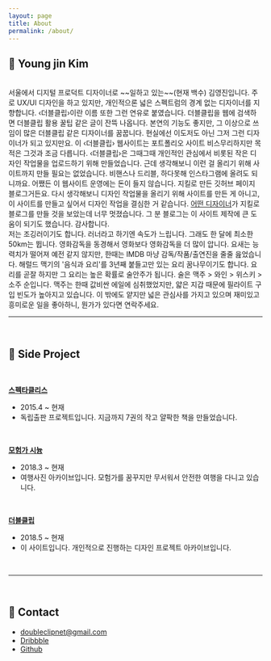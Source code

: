 ```yaml
---
layout: page
title: About
permalink: /about/
---
```


## 🍺 Young jin Kim

<br>
서울에서 디지털 프로덕트 디자이너로 ~~일하고 있는~~(현재 백수) 김영진입니다. 주로 UX/UI 디자인을 하고 있지만, 개인적으론 넓은 스펙트럼의 경계 없는 디자이너를 지향합니다. ‹더블클립›이란 이름 또한 그런 연유로 붙였습니다. 더블클립을 웹에 검색하면 더블클립 활용 꿀팁 같은 글이 잔뜩 나옵니다. 본연의 기능도 좋지만, 그 이상으로 쓰임이 많은 더블클립 같은 디자이너를 꿈꿉니다. 현실에선 이도저도 아닌 그저 그런 디자이너가 되고 있지만요. 이 ‹더블클립› 웹사이트는 포트폴리오 사이트 비스무리하지만 목적은 그것과 조금 다릅니다.  ‹더블클립›은 그때그때 개인적인 관심에서 비롯된 작은 디자인 작업물을 업로드하기 위해 만들었습니다. 근데 생각해보니 이런 걸 올리기 위해 사이트까지 만들 필요는 없었습니다. 비핸스나 드리블, 하다못해 인스타그램에 올려도 되니까요. 어쨌든 이 웹사이트 운영에는 돈이 들지 않습니다. 지킬로 만든 깃허브 페이지 블로그거든요. 다시 생각해보니 디자인 작업물을 올리기 위해 사이트를 만든 게 아니고, 이 사이트를 만들고 싶어서 디자인 작업을 결심한 거 같습니다. <a href= "http://jihyeleee.com" target="_blank">어떤 디자이너</a>가 지킬로 블로그를 만들 것을 보았는데 너무 멋졌습니다. 그 분 블로그는 이 사이트 제작에 큰 도움이 되기도 했습니다. 감사합니다.<br>
  저는 조깅러이기도 합니다. 러너라고 하기엔 속도가 느립니다. 그래도 한 달에 최소한 50km는 뜁니다. 영화감독을 동경해서 영화보다 영화감독을 더 많이 압니다. 요새는 능력치가 떨어져 예전 같지 않지만, 한때는 IMDB 마냥 감독/작품/출연진을 줄줄 읊었습니다. 해럴드 맥기의 '음식과 요리'를 3년째 붙들고만 있는 요리 꿈나무이기도 합니다. 요리를 곧잘 하지만 그 요리는 높은 확률로 술안주가 됩니다. 술은 맥주 > 와인 > 위스키 > 소주 순입니다. 맥주는 한때 값비싼 에일에 심취했었지만, 얇은 지갑 때문에 필라이트 구입 빈도가 높아지고 있습니다. 이 밖에도 얕지만 넓은 관심사를 가지고 있으며 재미있고 흥미로운 일을 좋아하니, 뭔가가 있다면 연락주세요. 

<br>

***

<br>

## 🍷 Side Project

<br>

<a href= "http://spectacleless.com" target="_blank"><b>스펙타클리스</b></a>
+ 2015.4 ~ 현재
+ 독립출판 프로젝트입니다. 지금까지 7권의 작고 얄팍한 책을 만들었습니다.

<br>

<a href= "http://www.flickr.com/photos/favoritetime/albums" target="_blank"><b>모험가 시늉</b></a>

+ 2018.3 ~ 현재
+ 여행사진 아카이브입니다. 모험가를 꿈꾸지만 무서워서 안전한 여행을 다니고 있습니다.

<br>

<a href= "http://doubleclip.net"><b>더블클립</b></a>

+ 2018.5 ~ 현재
+ 이 사이트입니다. 개인적으로 진행하는 디자인 프로젝트 아카이브입니다.

<br>

***

<br>

## 🍶 Contact


+ <doubleclipnet@gmail.com>
+ <a href= "https://dribbble.com/doubleclip" target="_blank">Dribbble</a>
+ <a href= "https://github.com/doubleclipnet" target="_blank">Github</a>

